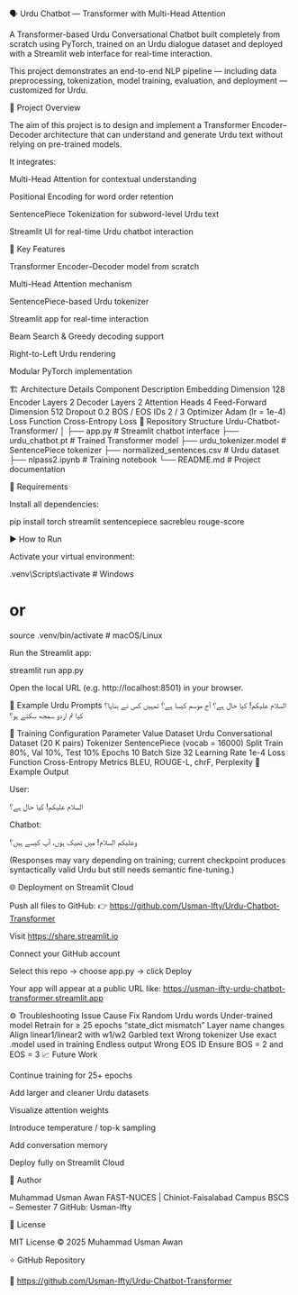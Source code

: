 🗣️ Urdu Chatbot — Transformer with Multi-Head Attention

A Transformer-based Urdu Conversational Chatbot built completely from scratch using PyTorch, trained on an Urdu dialogue dataset and deployed with a Streamlit web interface for real-time interaction.

This project demonstrates an end-to-end NLP pipeline — including data preprocessing, tokenization, model training, evaluation, and deployment — customized for Urdu.

🧠 Project Overview

The aim of this project is to design and implement a Transformer Encoder–Decoder architecture that can understand and generate Urdu text without relying on pre-trained models.

It integrates:

Multi-Head Attention for contextual understanding

Positional Encoding for word order retention

SentencePiece Tokenization for subword-level Urdu text

Streamlit UI for real-time Urdu chatbot interaction

🚀 Key Features

Transformer Encoder–Decoder model from scratch

Multi-Head Attention mechanism

SentencePiece-based Urdu tokenizer

Streamlit app for real-time interaction

Beam Search & Greedy decoding support

Right-to-Left Urdu rendering

Modular PyTorch implementation

🏗️ Architecture Details
Component	Description
Embedding Dimension	128
Encoder Layers	2
Decoder Layers	2
Attention Heads	4
Feed-Forward Dimension	512
Dropout	0.2
BOS / EOS IDs	2 / 3
Optimizer	Adam (lr = 1e-4)
Loss Function	Cross-Entropy Loss
📂 Repository Structure
Urdu-Chatbot-Transformer/
│
├── app.py                   # Streamlit chatbot interface
├── urdu_chatbot.pt          # Trained Transformer model
├── urdu_tokenizer.model     # SentencePiece tokenizer
├── normalized_sentences.csv # Urdu dataset
├── nlpass2.ipynb            # Training notebook
└── README.md                # Project documentation

🧰 Requirements

Install all dependencies:

pip install torch streamlit sentencepiece sacrebleu rouge-score

▶️ How to Run

Activate your virtual environment:

.venv\Scripts\activate      # Windows
# or
source .venv/bin/activate   # macOS/Linux


Run the Streamlit app:

streamlit run app.py


Open the local URL (e.g. http://localhost:8501) in your browser.

💬 Example Urdu Prompts
السلام علیکم! کیا حال ہے؟
آج موسم کیسا ہے؟
تمہیں کس نے بنایا؟
کیا تم اردو سمجھ سکتے ہو؟

🧪 Training Configuration
Parameter	Value
Dataset	Urdu Conversational Dataset (20 K pairs)
Tokenizer	SentencePiece (vocab = 16000)
Split	Train 80%, Val 10%, Test 10%
Epochs	10
Batch Size	32
Learning Rate	1e-4
Loss Function	Cross-Entropy
Metrics	BLEU, ROUGE-L, chrF, Perplexity
🧩 Example Output

User:

السلام علیکم! کیا حال ہے؟


Chatbot:

وعلیکم السلام! میں ٹھیک ہوں، آپ کیسے ہیں؟


(Responses may vary depending on training; current checkpoint produces syntactically valid Urdu but still needs semantic fine-tuning.)

🌐 Deployment on Streamlit Cloud

Push all files to GitHub:
👉 https://github.com/Usman-Ifty/Urdu-Chatbot-Transformer

Visit https://share.streamlit.io

Connect your GitHub account

Select this repo → choose app.py → click Deploy

Your app will appear at a public URL like:
https://usman-ifty-urdu-chatbot-transformer.streamlit.app

⚙️ Troubleshooting
Issue	Cause	Fix
Random Urdu words	Under-trained model	Retrain for ≥ 25 epochs
“state_dict mismatch”	Layer name changes	Align linear1/linear2 with w1/w2
Garbled text	Wrong tokenizer	Use exact .model used in training
Endless output	Wrong EOS ID	Ensure BOS = 2 and EOS = 3
📈 Future Work

Continue training for 25+ epochs

Add larger and cleaner Urdu datasets

Visualize attention weights

Introduce temperature / top-k sampling

Add conversation memory

Deploy fully on Streamlit Cloud

👤 Author

Muhammad Usman Awan
FAST-NUCES | Chiniot-Faisalabad Campus
BSCS – Semester 7
GitHub: Usman-Ifty

📜 License

MIT License © 2025 Muhammad Usman Awan

⭐ GitHub Repository

🔗 https://github.com/Usman-Ifty/Urdu-Chatbot-Transformer
